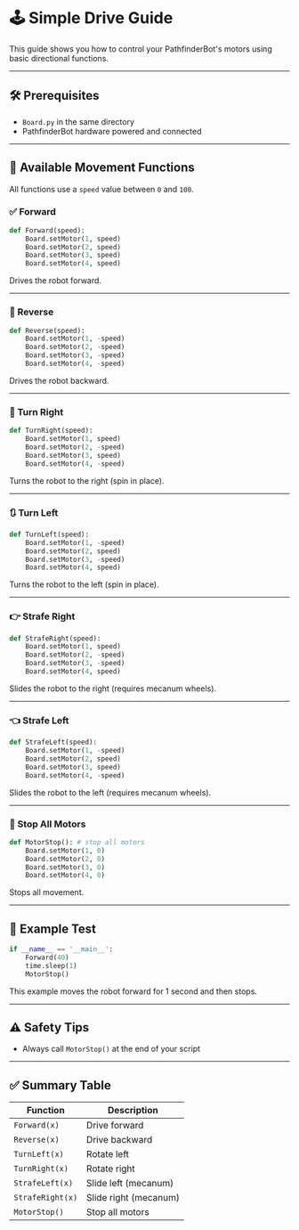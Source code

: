 
# 🕹️  Simple Drive Guide

This guide shows you how to control your PathfinderBot's motors using basic directional functions. 

---

## 🛠️ Prerequisites

- `Board.py` in the same directory
- PathfinderBot hardware powered and connected

---

## 🚗 Available Movement Functions

All functions use a `speed` value between `0` and `100`.

### ✅ Forward

```python
def Forward(speed):
    Board.setMotor(1, speed) 
    Board.setMotor(2, speed)
    Board.setMotor(3, speed)
    Board.setMotor(4, speed)
```
Drives the robot forward.

---

### 🔁 Reverse

```python
def Reverse(speed):
    Board.setMotor(1, -speed) 
    Board.setMotor(2, -speed)
    Board.setMotor(3, -speed)
    Board.setMotor(4, -speed)
```
Drives the robot backward.

---

### 🔄 Turn Right

```python
def TurnRight(speed):
    Board.setMotor(1, speed) 
    Board.setMotor(2, -speed)
    Board.setMotor(3, speed)
    Board.setMotor(4, -speed)
```
Turns the robot to the right (spin in place).

---

### 🔃 Turn Left

```python
def TurnLeft(speed):
    Board.setMotor(1, -speed) 
    Board.setMotor(2, speed)
    Board.setMotor(3, -speed)
    Board.setMotor(4, speed)
```
Turns the robot to the left (spin in place).

---

### 👉 Strafe Right

```python
def StrafeRight(speed):
    Board.setMotor(1, speed) 
    Board.setMotor(2, -speed)
    Board.setMotor(3, -speed)
    Board.setMotor(4, speed)
```
Slides the robot to the right (requires mecanum wheels).

---

### 👈 Strafe Left

```python
def StrafeLeft(speed):
    Board.setMotor(1, -speed) 
    Board.setMotor(2, speed)
    Board.setMotor(3, speed)
    Board.setMotor(4, -speed)
```
Slides the robot to the left (requires mecanum wheels).

---

### 🛑 Stop All Motors

```python
def MotorStop(): # stop all motors 
    Board.setMotor(1, 0) 
    Board.setMotor(2, 0)
    Board.setMotor(3, 0)
    Board.setMotor(4, 0)
```
Stops all movement.

---

## 🧪 Example Test

```python
if __name__ == '__main__':
    Forward(40)
    time.sleep(1)
    MotorStop()
```

This example moves the robot forward for 1 second and then stops.

---

## ⚠️ Safety Tips

- Always call `MotorStop()` at the end of your script


---

## ✅ Summary Table

| Function        | Description               |
|----------------|---------------------------|
| `Forward(x)`    | Drive forward             |
| `Reverse(x)`    | Drive backward            |
| `TurnLeft(x)`   | Rotate left               |
| `TurnRight(x)`  | Rotate right              |
| `StrafeLeft(x)` | Slide left (mecanum)      |
| `StrafeRight(x)`| Slide right (mecanum)     |
| `MotorStop()`   | Stop all motors           |

